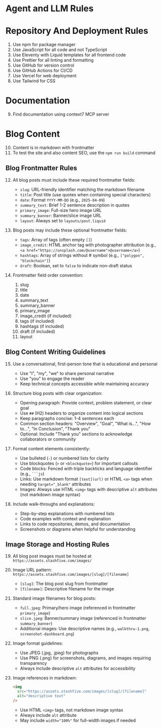 # Agent and LLM Rules

# Repository And Deployment Rules

1. Use npm for package manager
2. Use JavaScript for all code and not TypeScript
3. Use Eleventy with Liquid templates for all frontend code
4. Use Prettier for all linting and formatting
5. Use GitHub for version control
6. Use GitHub Actions for CI/CD
7. Use Vercel for web deployment
8. Use Tailwind for CSS

# Documentation

9. Find documentation using context7 MCP server

# Blog Content

10. Content is in markdown with frontmatter
11. To test the site and also content SEO, use the `npm run build` command

## Blog Frontmatter Rules

12. All blog posts must include these required frontmatter fields:
    - `slug`: URL-friendly identifier matching the markdown filename
    - `title`: Post title (use quotes when containing special characters)
    - `date`: Format `YYYY-MM-DD` (e.g., `2025-04-09`)
    - `summary_text`: Brief 1-2 sentence description in quotes
    - `primary_image`: Full-size hero image URL
    - `summary_banner`: Banner/slice image URL
    - `layout`: Always set to `layouts/post.liquid`

13. Blog posts may include these optional frontmatter fields:
    - `tags`: Array of tags (often empty `[]`)
    - `image_credit`: HTML anchor tag with photographer attribution (e.g., `<a href="https://unsplash.com/@username">@username</a>`)
    - `hashtags`: Array of strings without # symbol (e.g., `["polygon", "blockchain"]`)
    - `draft`: Boolean, set to `false` to indicate non-draft status

14. Frontmatter field order convention:
    1. slug
    2. title
    3. date
    4. summary_text
    5. summary_banner
    6. primary_image
    7. image_credit (if included)
    8. tags (if included)
    9. hashtags (if included)
    10. draft (if included)
    11. layout

## Blog Content Writing Guidelines

15. Use a conversational, first-person tone that is educational and personal
    - Use "I", "my", "we" to share personal narrative
    - Use "you" to engage the reader
    - Keep technical concepts accessible while maintaining accuracy

16. Structure blog posts with clear organization:
    - Opening paragraph: Provide context, problem statement, or clear goal
    - Use `##` (H2) headers to organize content into logical sections
    - Keep paragraphs concise: 1-4 sentences each
    - Common section headers: "Overview", "Goal", "What is...", "How to...", "In Conclusion", "Thank you"
    - Optional: Include "Thank you" sections to acknowledge collaborators or community

17. Format content elements consistently:
    - Use bulleted (`-`) or numbered lists for clarity
    - Use blockquotes (`>` or `<blockquote>`) for important callouts
    - Code blocks: Fenced with triple backticks and language identifier (e.g., ` ```js `)
    - Links: Use markdown format `[text](url)` or HTML `<a>` tags when needing `target="_blank"` attributes
    - Images: Always use HTML `<img>` tags with descriptive `alt` attributes (not markdown image syntax)

18. Include walk-throughs and explanations:
    - Step-by-step explanations with numbered lists
    - Code examples with context and explanation
    - Links to code repositories, demos, and documentation
    - Screenshots or diagrams when helpful for understanding

## Image Storage and Hosting Rules

19. All blog post images must be hosted at `https://assets.stashfive.com/images/`

20. Image URL pattern: `https://assets.stashfive.com/images/[slug]/[filename]`
    - `[slug]`: The blog post slug from frontmatter
    - `[filename]`: Descriptive filename for the image

21. Standard image filenames for blog posts:
    - `full.jpeg`: Primary/hero image (referenced in frontmatter `primary_image`)
    - `slice.jpeg`: Banner/summary image (referenced in frontmatter `summary_banner`)
    - Additional images: Use descriptive names (e.g., `walkthru-1.png`, `screenshot-dashboard.png`)

22. Image format guidelines:
    - Use JPEG (.jpg, .jpeg) for photographs
    - Use PNG (.png) for screenshots, diagrams, and images requiring transparency
    - Always include descriptive `alt` attributes for accessibility

23. Image references in markdown:

    ```html
    <img
      src="https://assets.stashfive.com/images/[slug]/[filename]"
      alt="descriptive text"
    />
    ```

    - Use HTML `<img>` tags, not markdown image syntax
    - Always include `alt` attribute
    - May include `width="100%"` for full-width images if needed
